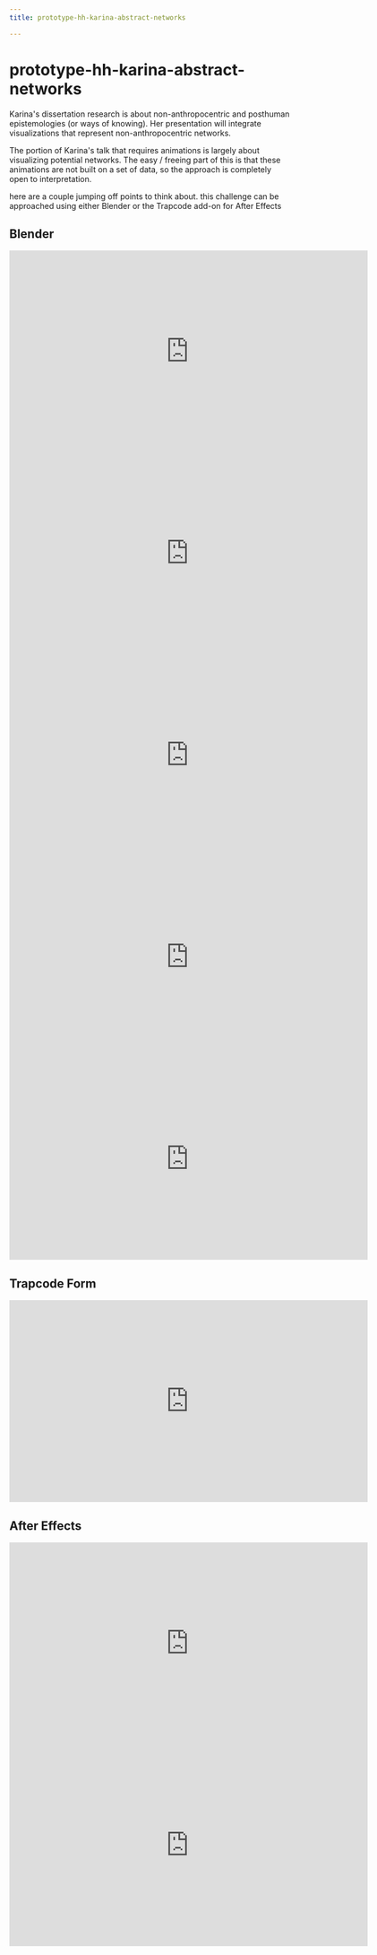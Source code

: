 ```yaml
---
title: prototype-hh-karina-abstract-networks

---
```


# prototype-hh-karina-abstract-networks

Karina's dissertation research is about non-anthropocentric and posthuman epistemologies (or ways of knowing). Her presentation will integrate visualizations that represent non-anthropocentric networks. 

The portion of Karina's talk that requires animations is largely about visualizing potential networks. The easy / freeing part of this is that these animations are not built on a set of data, so the approach is completely open to interpretation. 

here are a couple jumping off points to think about. this challenge can be approached using either Blender or the Trapcode add-on for After Effects

## Blender

<iframe width="640" height="360" src="https://www.youtube.com/embed/V3Ex4BmD4ec" title="YouTube video player" frameborder="0" allow="accelerometer; autoplay; clipboard-write; encrypted-media; gyroscope; picture-in-picture" allowfullscreen></iframe>

<iframe width="640" height="360" src="https://www.youtube.com/embed/cwAc8pnxNW0" title="YouTube video player" frameborder="0" allow="accelerometer; autoplay; clipboard-write; encrypted-media; gyroscope; picture-in-picture" allowfullscreen></iframe>

<iframe width="640" height="360" src="https://www.youtube.com/embed/Q4nWer8eP6Y" title="YouTube video player" frameborder="0" allow="accelerometer; autoplay; clipboard-write; encrypted-media; gyroscope; picture-in-picture" allowfullscreen></iframe>

<iframe width="640" height="360" src="https://www.youtube.com/embed/RHvs1c1lz-I" title="YouTube video player" frameborder="0" allow="accelerometer; autoplay; clipboard-write; encrypted-media; gyroscope; picture-in-picture" allowfullscreen></iframe>

<iframe width="640" height="360" src="https://www.youtube.com/embed/2bv973aqx-w" title="YouTube video player" frameborder="0" allow="accelerometer; autoplay; clipboard-write; encrypted-media; gyroscope; picture-in-picture" allowfullscreen></iframe>

## Trapcode Form

<iframe width="640" height="360" src="https://www.youtube.com/embed/YEmDyCjSf_w" title="YouTube video player" frameborder="0" allow="accelerometer; autoplay; clipboard-write; encrypted-media; gyroscope; picture-in-picture" allowfullscreen></iframe>

## After Effects

<iframe width="640" height="360" src="https://www.youtube.com/embed/0vXiKSvc_O0" title="YouTube video player" frameborder="0" allow="accelerometer; autoplay; clipboard-write; encrypted-media; gyroscope; picture-in-picture" allowfullscreen></iframe>

<iframe width="640" height="360" src="https://www.youtube.com/embed/phm4v0x7b0U" title="YouTube video player" frameborder="0" allow="accelerometer; autoplay; clipboard-write; encrypted-media; gyroscope; picture-in-picture" allowfullscreen></iframe>